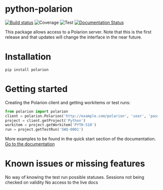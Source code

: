 # python-polarion
[![Build status](https://dev.azure.com/jraemaekers/Python%20Polarion/_apis/build/status/Python%20Polarion-Python%20package-CI)](https://dev.azure.com/jraemaekers/Python%20Polarion/_build/latest?definitionId=2)
![Coverage](https://img.shields.io/azure-devops/coverage/jraemaekers/Python%20Polarion/2)
![Test](https://img.shields.io/azure-devops/tests/jraemaekers/Python%20Polarion/2)
[![Documentation Status](https://readthedocs.org/projects/python-polarion/badge/?version=latest)](https://python-polarion.readthedocs.io/en/latest/?badge=latest)



This package allows access to a Polarion server.
Note that this is the first release and that updates will change the interface in the near future.

# Installation

```
pip install polarion
```

# Getting started

Creating the Polarion client and getting workitems or test runs:

```python
from polarion import polarion
client = polarion.Polarion('http://example.com/polarion', 'user', 'password')
project = client.getProject('Python')
workitem = project.getWorkitem('PYTH-510')
run = project.getTestRun('SWQ-0001')
```


More examples to be found in the quick start section of the documentation.
[Go to the documentation](https://python-polarion.readthedocs.io/)

# Known issues or missing features
No way of knowing the test run possible statuses.
Sessions not being checked on validity
No access to the live docs



